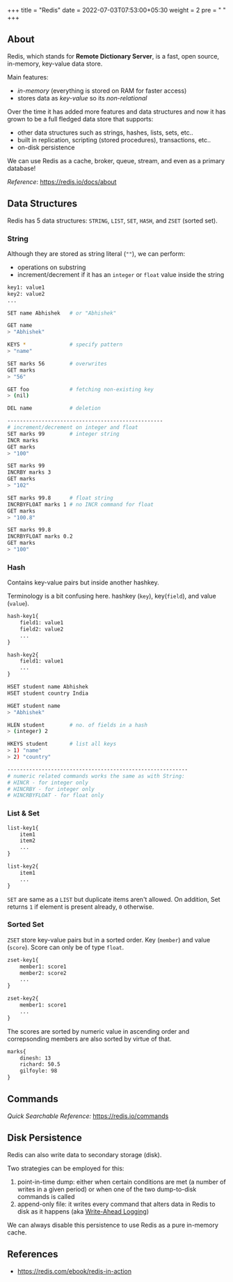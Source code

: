 +++
title = "Redis"
date =  2022-07-03T07:53:00+05:30
weight = 2
pre = "<i class='devicon-redis-plain colored'></i> "
+++

## About
Redis, which stands for **Remote Dictionary Server**, is a fast, open source, in-memory, key-value data store.

Main features:
- _in-memory_ (everything is stored on RAM for faster access)
- stores data as _key-value_ so its _non-relational_


Over the time it has added more features and data structures and now it has grown to be a full fledged data store that supports:
- other data structures such as strings, hashes, lists, sets, etc..
- built in replication, scripting (stored procedures), transactions, etc..
- on-disk persistence

We can use Redis as a cache, broker, queue, stream, and even as a primary database!

_Reference_: https://redis.io/docs/about


## Data Structures
Redis has 5 data structures: `STRING`, `LIST`, `SET`, `HASH`, and `ZSET` (sorted set). 

### String
Although they are stored as string literal (`""`), we can perform:
- operations on substring
- increment/decrement if it has an `integer` or `float` value inside the string
```txt
key1: value1
key2: value2
...
```
```sh
SET name Abhishek 	# or "Abhishek"

GET name
> "Abhishek"

KEYS *				# specify pattern
> "name"

SET marks 56		# overwrites
GET marks
> "56"

GET foo 			# fetching non-existing key
> (nil)

DEL name			# deletion

--------------------------------------------------
# increment/decrement on integer and float
SET marks 99		# integer string
INCR marks
GET marks
> "100"

SET marks 99
INCRBY marks 3
GET marks
> "102"

SET marks 99.8		# float string
INCRBYFLOAT marks 1	# no INCR command for float
GET marks
> "100.8"

SET marks 99.8
INCRBYFLOAT marks 0.2
GET marks
> "100"
```

### Hash
Contains key-value pairs but inside another hashkey.

Terminology is a bit confusing here. hashkey (`key`), key(`field`), and value (`value`).
```txt
hash-key1{
	field1: value1
	field2: value2
	...
}

hash-key2{
	field1: value1
	...
}
```
```sh
HSET student name Abhishek
HSET student country India

HGET student name
> "Abhishek"

HLEN student		# no. of fields in a hash
> (integer) 2

HKEYS student		# list all keys
> 1) "name"
> 2) "country"

----------------------------------------------------------
# numeric related commands works the same as with String:
# HINCR - for integer only
# HINCRBY - for integer only
# HINCRBYFLOAT - for float only
```

### List & Set
```txt
list-key1{ 
	item1
	item2
	...
}

list-key2{ 
	item1
	...
}
```

`SET` are same as a `LIST` but duplicate items aren't allowed. On addition, Set returns `1` if element is present already, `0` otherwise.

### Sorted Set
`ZSET` store key-value pairs but in a sorted order. Key (`member`) and value (`score`). Score can only be of type `float`.

```txt
zset-key1{
	member1: score1
	member2: score2
	...
}

zset-key2{
	member1: score1
	...
}
```

The scores are sorted by numeric value in ascending order and correpsonding members are also sorted by virtue of that.

```txt
marks{
	dinesh: 13
	richard: 50.5
	gilfoyle: 98
}
```

## Commands

_Quick Searchable Reference:_ https://redis.io/commands

## Disk Persistence
Redis can also write data to secondary storage (disk).

Two strategies can be employed for this:
1. point-in-time dump: either when certain conditions are met (a number of writes in a given period) or when one of the two dump-to-disk commands is called
2. append-only file: it writes every command that alters data in Redis to disk as it happens (aka [Write-Ahead Logging](/db/rdbms/postgresql/#write-ahead-logging-wal))

We can always disable this persistence to use Redis as a pure in-memory cache.

## References
- https://redis.com/ebook/redis-in-action
